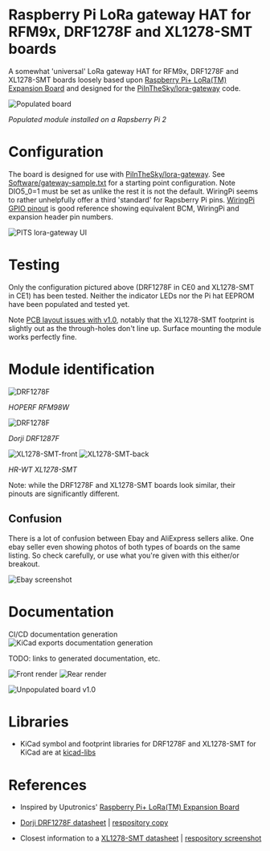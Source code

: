 # Raspberry Pi LoRa gateway HAT for RFM9x, DRF1278F and XL1278-SMT boards

A somewhat 'universal' LoRa gateway HAT for RFM9x, DRF1278F and XL1278-SMT boards loosely based upon [Raspberry Pi+ LoRa(TM) Expansion Board](https://store.uputronics.com/index.php?route=product/product&path=61&product_id=68) and designed for the [PiInTheSky/lora-gateway](https://github.com/PiInTheSky/lora-gateway) code.

![Populated board](Docs/populated.jpg)

_Populated module installed on a Rapsberry Pi 2_

# Configuration

The board is designed for use with [PiInTheSky/lora-gateway](https://github.com/PiInTheSky/lora-gateway). See [Software/gateway-sample.txt](Software/gateway-sample.txt) for a starting point configuration. Note DIO5_0=1 must be set as unlike the rest it is not the default. WiringPi seems to rather unhelpfully offer a third 'standard' for Rapsberry Pi pins. [WiringPi GPIO pinout](https://pinout.xyz/pinout/wiringpi_gpio_pinout) is good reference showing equivalent BCM, WiringPi and expansion header pin numbers.


![PITS lora-gateway UI](https://user-images.githubusercontent.com/1058493/111881324-d326a100-89a7-11eb-81e9-452f6171713a.png)

# Testing

Only the configuration pictured above (DRF1278F in CE0 and XL1278-SMT in CE1) has been tested. Neither the indicator LEDs nor the Pi hat EEPROM have been populated and tested yet.

Note [PCB layout issues with v1.0](https://github.com/matburnham/lora-gateway-pi/issues/1), notably that the XL1278-SMT footprint is slightly out as the through-holes don't line up. Surface mounting the module works perfectly fine.

# Module identification

![DRF1278F](/Docs/RFM98W.jpg)

_HOPERF RFM98W_

![DRF1278F](/Docs/DRF1278F-400x.jpg)

_Dorji DRF1287F_

![XL1278-SMT-front](/Docs/XL1278-SMT-front-200x.jpg) ![XL1278-SMT-back](/Docs/XL1278-SMT-rear-200x.jpg)

_HR-WT XL1278-SMT_

Note: while the DRF1278F and XL1278-SMT boards look similar, their pinouts are significantly different.

## Confusion

There is a lot of confusion between Ebay and AliExpress sellers alike. One ebay seller even showing photos of both types of boards on the same listing. So check carefully, or use what you're given with this either/or breakout.

![Ebay screenshot](/Docs/ebay-hedge-bets.jpg)

# Documentation

CI/CD documentation generation ![KiCad exports documentation generation](https://github.com/matburnham/lora-gateway-pi/actions/workflows/kicad-exports.yml/badge.svg?service=github)

TODO: links to generated documentation, etc.

![Front render](/Docs/Render/front.png)
![Rear render](/Docs/Render/rear.png)

![Unpopulated board v1.0](/Docs/board_v1.0.jpg)

# Libraries

* KiCad symbol and footprint libraries for DRF1278F and XL1278-SMT for KiCad are at [kicad-libs](https://github.com/matburnham/kicad-libs)

# References

* Inspired by Uputronics' [Raspberry Pi+ LoRa(TM) Expansion Board](https://store.uputronics.com/index.php?route=product/product&path=61&product_id=68)

* [Dorji DRF1278F datasheet](http://www.dorji.com/docs/data/DRF1278F.pdf) | [respository copy](Docs/DRF1278F.pdf)
* Closest information to a [XL1278-SMT datasheet](http://www.hr-wt.com/html_products/XL1278-SMT-59.html) | [respository screenshot](Docs/screencapture-hr-wt-html-products-XL1278-SMT-59-html-2021-02-26-15_49_33.png)
